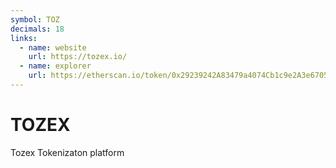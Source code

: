```yaml
---
symbol: TOZ
decimals: 18
links:
  - name: website
    url: https://tozex.io/
  - name: explorer
    url: https://etherscan.io/token/0x29239242A83479a4074Cb1c9e2A3e6705A4A4455
---
```


# TOZEX

Tozex Tokenizaton platform
